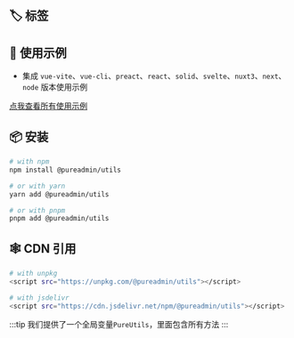 <script setup>
import describe from './describe.vue'
import tags from './tags.vue'
</script>

<ClientOnly>
  <describe /> 
  <wordcloud/>
</ClientOnly>

## 🏷️ 标签

<ClientOnly>
  <tags :className="'type-it1'" :values="['支持Vue3']" />
  <tags :className="'type-it2'" :tagNameList="['浏览器']" :values="['支持任意运行在浏览器的JS语言']" :speed="100" />
  <tags :className="'type-it3'" :tagNameList="['Node']" :values="['支持NodeJs']" />
</ClientOnly>

## 🦄 使用示例

- 集成 `vue-vite`、`vue-cli`、`preact`、`react`、`solid`、`svelte`、`nuxt3`、`next`、`node` 版本使用示例

[点我查看所有使用示例](https://github.com/xiaoxian521/pure-admin-utils-docs/tree/main/playgrounds)

## 📦 安装

```bash
# with npm
npm install @pureadmin/utils

# or with yarn
yarn add @pureadmin/utils

# or with pnpm
pnpm add @pureadmin/utils
```

## 🕸️ CDN 引用

```bash
# with unpkg
<script src="https://unpkg.com/@pureadmin/utils"></script>

# with jsdelivr
<script src="https://cdn.jsdelivr.net/npm/@pureadmin/utils"></script>
```

:::tip
我们提供了一个全局变量`PureUtils`，里面包含所有方法
:::
